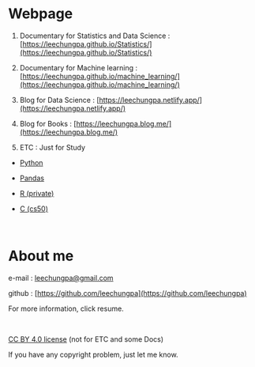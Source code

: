 # Webpage

1. Documentary for Statistics and Data Science : [https://leechungpa.github.io/Statistics/](https://leechungpa.github.io/Statistics/)

1. Documentary for Machine learning : [https://leechungpa.github.io/machine_learning/](https://leechungpa.github.io/machine_learning/)

1. Blog for Data Science : [https://leechungpa.netlify.app/](https://leechungpa.netlify.app/)

1. Blog for Books : [https://leechungpa.blog.me/](https://leechungpa.blog.me/)

1. ETC : Just for Study

- [Python](https://github.com/leechungpa/Python-study)

- [Pandas](https://github.com/leechungpa/Python-study/tree/master/pandas)
    
- [R (private)](https://github.com/leechungpa/yonsei)
    
- [C (cs50)](https://github.com/leechungpa/cs50")


<br>



# About me

e-mail : leechungpa@gmail.com

github : [https://github.com/leechungpa](https://github.com/leechungpa)

For more information, click resume.


<br>


[CC BY 4.0 license](https://creativecommons.org/licenses/by/4.0/legalcode) (not for ETC and some Docs)

If you have any copyright problem, just let me know.
